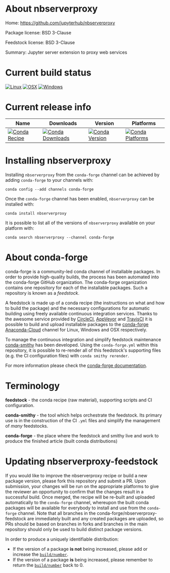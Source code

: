 About nbserverproxy
===================

Home: https://github.com/jupyterhub/nbserverproxy

Package license: BSD 3-Clause

Feedstock license: BSD 3-Clause

Summary: Jupyter server extension to proxy web services



Current build status
====================

[![Linux](https://img.shields.io/circleci/project/github/conda-forge/nbserverproxy-feedstock/master.svg?label=Linux)](https://circleci.com/gh/conda-forge/nbserverproxy-feedstock)
[![OSX](https://img.shields.io/travis/conda-forge/nbserverproxy-feedstock/master.svg?label=macOS)](https://travis-ci.org/conda-forge/nbserverproxy-feedstock)
[![Windows](https://img.shields.io/appveyor/ci/conda-forge/nbserverproxy-feedstock/master.svg?label=Windows)](https://ci.appveyor.com/project/conda-forge/nbserverproxy-feedstock/branch/master)

Current release info
====================

| Name | Downloads | Version | Platforms |
| --- | --- | --- | --- |
| [![Conda Recipe](https://img.shields.io/badge/recipe-nbserverproxy-green.svg)](https://anaconda.org/conda-forge/nbserverproxy) | [![Conda Downloads](https://img.shields.io/conda/dn/conda-forge/nbserverproxy.svg)](https://anaconda.org/conda-forge/nbserverproxy) | [![Conda Version](https://img.shields.io/conda/vn/conda-forge/nbserverproxy.svg)](https://anaconda.org/conda-forge/nbserverproxy) | [![Conda Platforms](https://img.shields.io/conda/pn/conda-forge/nbserverproxy.svg)](https://anaconda.org/conda-forge/nbserverproxy) |

Installing nbserverproxy
========================

Installing `nbserverproxy` from the `conda-forge` channel can be achieved by adding `conda-forge` to your channels with:

```
conda config --add channels conda-forge
```

Once the `conda-forge` channel has been enabled, `nbserverproxy` can be installed with:

```
conda install nbserverproxy
```

It is possible to list all of the versions of `nbserverproxy` available on your platform with:

```
conda search nbserverproxy --channel conda-forge
```


About conda-forge
=================

conda-forge is a community-led conda channel of installable packages.
In order to provide high-quality builds, the process has been automated into the
conda-forge GitHub organization. The conda-forge organization contains one repository
for each of the installable packages. Such a repository is known as a *feedstock*.

A feedstock is made up of a conda recipe (the instructions on what and how to build
the package) and the necessary configurations for automatic building using freely
available continuous integration services. Thanks to the awesome service provided by
[CircleCI](https://circleci.com/), [AppVeyor](https://www.appveyor.com/)
and [TravisCI](https://travis-ci.org/) it is possible to build and upload installable
packages to the [conda-forge](https://anaconda.org/conda-forge)
[Anaconda-Cloud](https://anaconda.org/) channel for Linux, Windows and OSX respectively.

To manage the continuous integration and simplify feedstock maintenance
[conda-smithy](https://github.com/conda-forge/conda-smithy) has been developed.
Using the ``conda-forge.yml`` within this repository, it is possible to re-render all of
this feedstock's supporting files (e.g. the CI configuration files) with ``conda smithy rerender``.

For more information please check the [conda-forge documentation](https://conda-forge.org/docs/).

Terminology
===========

**feedstock** - the conda recipe (raw material), supporting scripts and CI configuration.

**conda-smithy** - the tool which helps orchestrate the feedstock.
                   Its primary use is in the construction of the CI ``.yml`` files
                   and simplify the management of *many* feedstocks.

**conda-forge** - the place where the feedstock and smithy live and work to
                  produce the finished article (built conda distributions)


Updating nbserverproxy-feedstock
================================

If you would like to improve the nbserverproxy recipe or build a new
package version, please fork this repository and submit a PR. Upon submission,
your changes will be run on the appropriate platforms to give the reviewer an
opportunity to confirm that the changes result in a successful build. Once
merged, the recipe will be re-built and uploaded automatically to the
`conda-forge` channel, whereupon the built conda packages will be available for
everybody to install and use from the `conda-forge` channel.
Note that all branches in the conda-forge/nbserverproxy-feedstock are
immediately built and any created packages are uploaded, so PRs should be based
on branches in forks and branches in the main repository should only be used to
build distinct package versions.

In order to produce a uniquely identifiable distribution:
 * If the version of a package **is not** being increased, please add or increase
   the [``build/number``](https://conda.io/docs/user-guide/tasks/build-packages/define-metadata.html#build-number-and-string).
 * If the version of a package **is** being increased, please remember to return
   the [``build/number``](https://conda.io/docs/user-guide/tasks/build-packages/define-metadata.html#build-number-and-string)
   back to 0.
